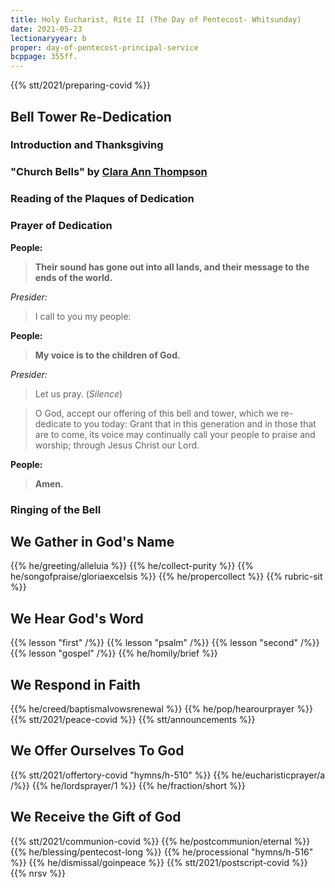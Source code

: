 ```yaml
---
title: Holy Eucharist, Rite II (The Day of Pentecost- Whitsunday)
date: 2021-05-23
lectionaryyear: b
proper: day-of-pentecost-principal-service
bcppage: 355ff.
---
```

{{% stt/2021/preparing-covid %}}

## Bell Tower Re-Dedication
### Introduction and Thanksgiving
### "Church Bells" by [Clara Ann Thompson](https://en.wikipedia.org/wiki/Clara_Ann_Thompson)
### Reading of the Plaques of Dedication
### Prayer of Dedication

**People:**
> **Their sound has gone out into all lands,
and their message to the ends of the world.**

_Presider:_
> I call to you my people:

**People:**
> **My voice is to the children of God.**

_Presider:_
> Let us pray. (_Silence_)

> O God, accept our offering of this bell and tower, which we
re-dedicate to you today: Grant that in this generation and in
those that are to come, its voice may continually call your
people to praise and worship; through Jesus Christ our Lord.

**People:**
> **Amen.**

### Ringing of the Bell


## We Gather in God's Name
{{% he/greeting/alleluia %}}
{{% he/collect-purity %}}
{{% he/songofpraise/gloriaexcelsis %}}
{{% he/propercollect %}}
{{% rubric-sit %}}

## We Hear God's Word
{{% lesson "first" /%}}
{{% lesson "psalm" /%}}
{{% lesson "second" /%}}
{{% lesson "gospel" /%}}
{{% he/homily/brief %}}

## We Respond in Faith
{{% he/creed/baptismalvowsrenewal %}}
{{% he/pop/hearourprayer %}}
{{% stt/2021/peace-covid %}}
{{% stt/announcements %}}

## We Offer Ourselves To God
{{% stt/2021/offertory-covid "hymns/h-510" %}}
{{% he/eucharisticprayer/a /%}}
{{% he/lordsprayer/1 %}}
{{% he/fraction/short %}}

## We Receive the Gift of God
{{% stt/2021/communion-covid %}}
{{% he/postcommunion/eternal %}}
{{% he/blessing/pentecost-long %}}
{{% he/processional "hymns/h-516" %}}
{{% he/dismissal/goinpeace %}}
{{% stt/2021/postscript-covid %}}
{{% nrsv %}}
